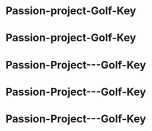 # Passion-project-Golf-Key
# Passion-project-Golf-Key
# Passion-Project---Golf-Key
# Passion-Project---Golf-Key
# Passion-Project---Golf-Key
